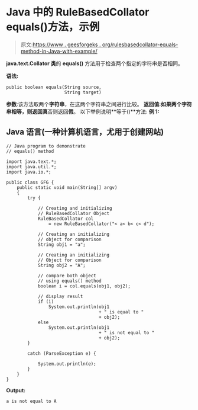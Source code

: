 # Java 中的 RuleBasedCollator equals()方法，示例

> 原文:[https://www . geesforgeks . org/rulesbasedcollator-equals-method-in-Java-with-example/](https://www.geeksforgeeks.org/rulebasedcollator-equals-method-in-java-with-example/)

**java.text.Collator 类**的 **equals()** 方法用于检查两个指定的字符串是否相同。

**语法:**

```
public boolean equals(String source,
                      String target)
```

**参数**:该方法取两个**字符串**，在这两个字符串之间进行比较。
**返回值:**如果两个字符串相等，则返回**真**否则返回**假**。
以下举例说明**等于()**方法:
**例 1:**

## Java 语言(一种计算机语言，尤用于创建网站)

```
// Java program to demonstrate
// equals() method

import java.text.*;
import java.util.*;
import java.io.*;

public class GFG {
    public static void main(String[] argv)
    {
        try {

            // Creating and initializing
            // RuleBasedCollator Object
            RuleBasedCollator col
                = new RuleBasedCollator("< a< b< c< d");

            // Creating an initializing
            // object for comparison
            String obj1 = "a";

            // Creating an initializing
            // Object for comparison
            String obj2 = "A";

            // compare both object
            // using equals() method
            boolean i = col.equals(obj1, obj2);

            // display result
            if (i)
                System.out.println(obj1
                                   + " is equal to "
                                   + obj2);
            else
                System.out.println(obj1
                                   + " is not equal to "
                                   + obj2);
        }

        catch (ParseException e) {

            System.out.println(e);
        }
    }
}
```

**Output:** 

```
a is not equal to A
```